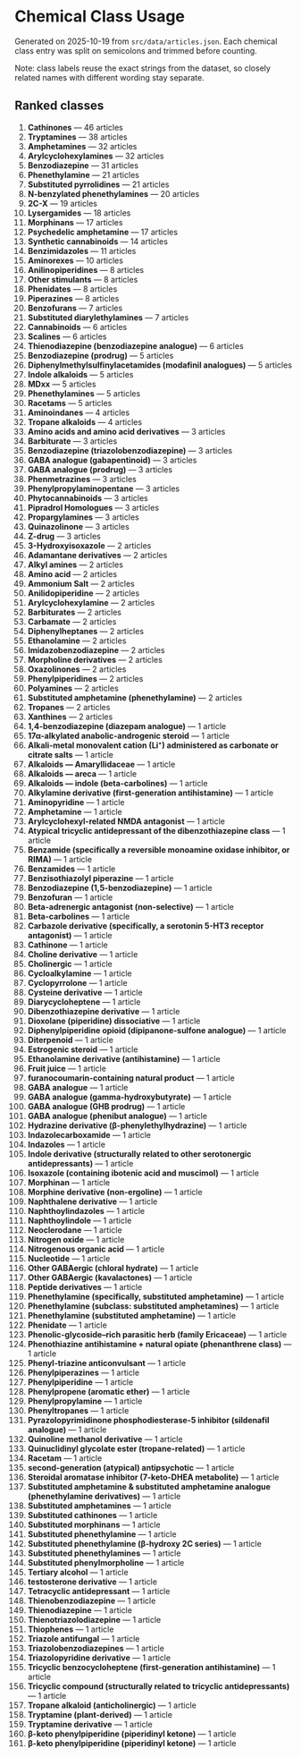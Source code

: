 # Chemical Class Usage

Generated on 2025-10-19 from `src/data/articles.json`. Each chemical class entry was split on semicolons and trimmed before counting.

Note: class labels reuse the exact strings from the dataset, so closely related names with different wording stay separate.

## Ranked classes

1. **Cathinones** — 46 articles
2. **Tryptamines** — 38 articles
3. **Amphetamines** — 32 articles
4. **Arylcyclohexylamines** — 32 articles
5. **Benzodiazepine** — 31 articles
6. **Phenethylamine** — 21 articles
7. **Substituted pyrrolidines** — 21 articles
8. **N-benzylated phenethylamines** — 20 articles
9. **2C-X** — 19 articles
10. **Lysergamides** — 18 articles
11. **Morphinans** — 17 articles
12. **Psychedelic amphetamine** — 17 articles
13. **Synthetic cannabinoids** — 14 articles
14. **Benzimidazoles** — 11 articles
15. **Aminorexes** — 10 articles
16. **Anilinopiperidines** — 8 articles
17. **Other stimulants** — 8 articles
18. **Phenidates** — 8 articles
19. **Piperazines** — 8 articles
20. **Benzofurans** — 7 articles
21. **Substituted diarylethylamines** — 7 articles
22. **Cannabinoids** — 6 articles
23. **Scalines** — 6 articles
24. **Thienodiazepine (benzodiazepine analogue)** — 6 articles
25. **Benzodiazepine (prodrug)** — 5 articles
26. **Diphenylmethylsulfinylacetamides (modafinil analogues)** — 5 articles
27. **Indole alkaloids** — 5 articles
28. **MDxx** — 5 articles
29. **Phenethylamines** — 5 articles
30. **Racetams** — 5 articles
31. **Aminoindanes** — 4 articles
32. **Tropane alkaloids** — 4 articles
33. **Amino acids and amino acid derivatives** — 3 articles
34. **Barbiturate** — 3 articles
35. **Benzodiazepine (triazolobenzodiazepine)** — 3 articles
36. **GABA analogue (gabapentinoid)** — 3 articles
37. **GABA analogue (prodrug)** — 3 articles
38. **Phenmetrazines** — 3 articles
39. **Phenylpropylaminopentane** — 3 articles
40. **Phytocannabinoids** — 3 articles
41. **Pipradrol Homologues** — 3 articles
42. **Propargylamines** — 3 articles
43. **Quinazolinone** — 3 articles
44. **Z-drug** — 3 articles
45. **3-Hydroxyisoxazole** — 2 articles
46. **Adamantane derivatives** — 2 articles
47. **Alkyl amines** — 2 articles
48. **Amino acid** — 2 articles
49. **Ammonium Salt** — 2 articles
50. **Anilidopiperidine** — 2 articles
51. **Arylcyclohexylamine** — 2 articles
52. **Barbiturates** — 2 articles
53. **Carbamate** — 2 articles
54. **Diphenylheptanes** — 2 articles
55. **Ethanolamine** — 2 articles
56. **Imidazobenzodiazepine** — 2 articles
57. **Morpholine derivatives** — 2 articles
58. **Oxazolinones** — 2 articles
59. **Phenylpiperidines** — 2 articles
60. **Polyamines** — 2 articles
61. **Substituted amphetamine (phenethylamine)** — 2 articles
62. **Tropanes** — 2 articles
63. **Xanthines** — 2 articles
64. **1,4-benzodiazepine (diazepam analogue)** — 1 article
65. **17α-alkylated anabolic-androgenic steroid** — 1 article
66. **Alkali-metal monovalent cation (Li⁺) administered as carbonate or citrate salts** — 1 article
67. **Alkaloids — Amaryllidaceae** — 1 article
68. **Alkaloids — areca** — 1 article
69. **Alkaloids — indole (beta-carbolines)** — 1 article
70. **Alkylamine derivative (first-generation antihistamine)** — 1 article
71. **Aminopyridine** — 1 article
72. **Amphetamine** — 1 article
73. **Arylcyclohexyl-related NMDA antagonist** — 1 article
74. **Atypical tricyclic antidepressant of the dibenzothiazepine class** — 1 article
75. **Benzamide (specifically a reversible monoamine oxidase inhibitor, or RIMA)** — 1 article
76. **Benzamides** — 1 article
77. **Benzisothiazolyl piperazine** — 1 article
78. **Benzodiazepine (1,5-benzodiazepine)** — 1 article
79. **Benzofuran** — 1 article
80. **Beta-adrenergic antagonist (non-selective)** — 1 article
81. **Beta-carbolines** — 1 article
82. **Carbazole derivative (specifically, a serotonin 5-HT3 receptor antagonist)** — 1 article
83. **Cathinone** — 1 article
84. **Choline derivative** — 1 article
85. **Cholinergic** — 1 article
86. **Cycloalkylamine** — 1 article
87. **Cyclopyrrolone** — 1 article
88. **Cysteine derivative** — 1 article
89. **Diarycycloheptene** — 1 article
90. **Dibenzothiazepine derivative** — 1 article
91. **Dioxolane (piperidine) dissociative** — 1 article
92. **Diphenylpiperidine opioid (dipipanone-sulfone analogue)** — 1 article
93. **Diterpenoid** — 1 article
94. **Estrogenic steroid** — 1 article
95. **Ethanolamine derivative (antihistamine)** — 1 article
96. **Fruit juice** — 1 article
97. **furanocoumarin-containing natural product** — 1 article
98. **GABA analogue** — 1 article
99. **GABA analogue (gamma-hydroxybutyrate)** — 1 article
100. **GABA analogue (GHB prodrug)** — 1 article
101. **GABA analogue (phenibut analogue)** — 1 article
102. **Hydrazine derivative (β-phenylethylhydrazine)** — 1 article
103. **Indazolecarboxamide** — 1 article
104. **Indazoles** — 1 article
105. **Indole derivative (structurally related to other serotonergic antidepressants)** — 1 article
106. **Isoxazole (containing ibotenic acid and muscimol)** — 1 article
107. **Morphinan** — 1 article
108. **Morphine derivative (non-ergoline)** — 1 article
109. **Naphthalene derivative** — 1 article
110. **Naphthoylindazoles** — 1 article
111. **Naphthoylindole** — 1 article
112. **Neoclerodane** — 1 article
113. **Nitrogen oxide** — 1 article
114. **Nitrogenous organic acid** — 1 article
115. **Nucleotide** — 1 article
116. **Other GABAergic (chloral hydrate)** — 1 article
117. **Other GABAergic (kavalactones)** — 1 article
118. **Peptide derivatives** — 1 article
119. **Phenethylamine (specifically, substituted amphetamine)** — 1 article
120. **Phenethylamine (subclass: substituted amphetamines)** — 1 article
121. **Phenethylamine (substituted amphetamine)** — 1 article
122. **Phenidate** — 1 article
123. **Phenolic-glycoside–rich parasitic herb (family Ericaceae)** — 1 article
124. **Phenothiazine antihistamine + natural opiate (phenanthrene class)** — 1 article
125. **Phenyl-triazine anticonvulsant** — 1 article
126. **Phenylpiperazines** — 1 article
127. **Phenylpiperidine** — 1 article
128. **Phenylpropene (aromatic ether)** — 1 article
129. **Phenylpropylamine** — 1 article
130. **Phenyltropanes** — 1 article
131. **Pyrazolopyrimidinone phosphodiesterase-5 inhibitor (sildenafil analogue)** — 1 article
132. **Quinoline methanol derivative** — 1 article
133. **Quinuclidinyl glycolate ester (tropane-related)** — 1 article
134. **Racetam** — 1 article
135. **second-generation (atypical) antipsychotic** — 1 article
136. **Steroidal aromatase inhibitor (7-keto-DHEA metabolite)** — 1 article
137. **Substituted amphetamine & substituted amphetamine analogue (phenethylamine derivatives)** — 1 article
138. **Substituted amphetamines** — 1 article
139. **Substituted cathinones** — 1 article
140. **Substituted morphinans** — 1 article
141. **Substituted phenethylamine** — 1 article
142. **Substituted phenethylamine (β-hydroxy 2C series)** — 1 article
143. **Substituted phenethylamines** — 1 article
144. **Substituted phenylmorpholine** — 1 article
145. **Tertiary alcohol** — 1 article
146. **testosterone derivative** — 1 article
147. **Tetracyclic antidepressant** — 1 article
148. **Thienobenzodiazepine** — 1 article
149. **Thienodiazepine** — 1 article
150. **Thienotriazolodiazepine** — 1 article
151. **Thiophenes** — 1 article
152. **Triazole antifungal** — 1 article
153. **Triazolobenzodiazepines** — 1 article
154. **Triazolopyridine derivative** — 1 article
155. **Tricyclic benzocycloheptene (first-generation antihistamine)** — 1 article
156. **Tricyclic compound (structurally related to tricyclic antidepressants)** — 1 article
157. **Tropane alkaloid (anticholinergic)** — 1 article
158. **Tryptamine (plant-derived)** — 1 article
159. **Tryptamine derivative** — 1 article
160. **β-keto phenylpiperidine (piperidinyl ketone)** — 1 article
160. **β-keto phenylpiperidine (piperidinyl ketone)** — 1 article
